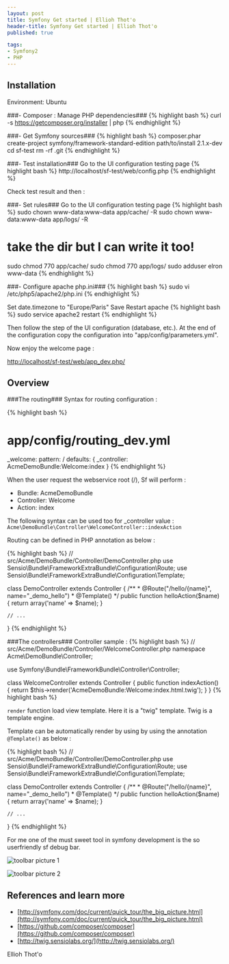 ```yaml
--- 
layout: post
title: Symfony Get started | Ellioh Thot'o
header-title: Symfony Get started | Ellioh Thot'o
published: true

tags: 
- Symfony2 
- PHP
---
```



Installation
-----------

Environment:
Ubuntu

###- Composer : Manage PHP dependencies###
{% highlight bash %}
curl -s https://getcomposer.org/installer | php
{% endhighlight %}


###- Get Symfony sources### 
{% highlight bash %}
composer.phar create-project symfony/framework-standard-edition path/to/install 2.1.x-dev
cd sf-test
rm -rf .git
{% endhighlight %}

###- Test installation### 
Go to the UI configuration testing page 
{% highlight bash %}
http://localhost/sf-test/web/config.php
{% endhighlight %}

Check test result and then :

###- Set rules### 
Go to the UI configuration testing page 
{% highlight bash %}
sudo chown www-data:www-data app/cache/ -R
sudo chown www-data:www-data app/logs/ -R

# take the dir but I can write it too!
sudo chmod 770 app/cache/
sudo chmod 770 app/logs/
sudo adduser elron www-data
{% endhighlight %}

###- Configure apache php.ini### 
{% highlight bash %}
sudo vi /etc/php5/apache2/php.ini
{% endhighlight %}

Set date.timezone to "Europe/Paris"	
Save 
Restart apache 
{% highlight bash %}
sudo service apache2 restart
{% endhighlight %}

Then follow the step of the UI configuration (database, etc.).
At the end of the configuration copy the configuration into "app/config/parameters.yml".

Now enjoy the welcome page :

[http://localhost/sf-test/web/app_dev.php/](http://localhost/sf-test/web/app_dev.php/)


Overview
-------

###The routing### 
Syntax for routing configuration :

{% highlight bash %}
  # app/config/routing_dev.yml
_welcome:
    pattern:  /
    defaults: { _controller: AcmeDemoBundle:Welcome:index }
{% endhighlight %}

When the user request the webservice root (/), Sf will perform :
- Bundle: AcmeDemoBundle
- Controller: Welcome
- Action: index

The following syntax can be used too for _controller value : <code>Acme\DemoBundle\Controller\WelcomeController::indexAction</code>

Routing can be defined in PHP annotation as below :

{% highlight bash %}
// src/Acme/DemoBundle/Controller/DemoController.php
use Sensio\Bundle\FrameworkExtraBundle\Configuration\Route;
use Sensio\Bundle\FrameworkExtraBundle\Configuration\Template;

class DemoController extends Controller
{
    /**
     * @Route("/hello/{name}", name="_demo_hello")
     * @Template()
     */
    public function helloAction($name)
    {
        return array('name' => $name);
    }

    // ...
}
{% endhighlight %}


###The controllers###
Controller sample : 
{% highlight bash %}
// src/Acme/DemoBundle/Controller/WelcomeController.php
namespace Acme\DemoBundle\Controller;

use Symfony\Bundle\FrameworkBundle\Controller\Controller;

class WelcomeController extends Controller
{
    public function indexAction()
    {
        return $this->render('AcmeDemoBundle:Welcome:index.html.twig');
    }
}
{% highlight bash %}

<code>render</code> function load view template. Here it is a "twig" template. Twig is a template engine.

Template can be automatically render by using by using the annotation <code>@Template()</code> as below :

{% highlight bash %}
// src/Acme/DemoBundle/Controller/DemoController.php
use Sensio\Bundle\FrameworkExtraBundle\Configuration\Route;
use Sensio\Bundle\FrameworkExtraBundle\Configuration\Template;


class DemoController extends Controller
{
    /**
     * @Route("/hello/{name}", name="_demo_hello")
     * @Template()
     */
    public function helloAction($name)
    {
        return array('name' => $name);
    }

    // ...
}
{% endhighlight %}

For me one of the must sweet tool in symfony development is the so userfriendly sf debug bar. 


![toolbar picture 1](http://symfony.com/doc/current/_images/web_debug_toolbar.png)

![toolbar picture 2](http://symfony.com/doc/current/_images/profiler.png)

References and learn more
-------

- [http://symfony.com/doc/current/quick_tour/the_big_picture.html](http://symfony.com/doc/current/quick_tour/the_big_picture.html)
- [https://github.com/composer/composer](https://github.com/composer/composer)
- [http://twig.sensiolabs.org/](http://twig.sensiolabs.org/)


Ellioh Thot'o
